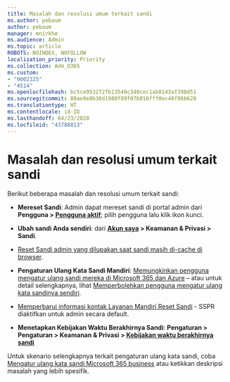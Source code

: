 ```yaml
---
title: Masalah dan resolusi umum terkait sandi
ms.author: pebaum
author: pebaum
manager: mnirkhe
ms.audience: Admin
ms.topic: article
ROBOTS: NOINDEX, NOFOLLOW
localization_priority: Priority
ms.collection: Adm_O365
ms.custom:
- "9002325"
- "4514"
ms.openlocfilehash: bc5ce953272fb13540c340cec1ab8143af398d51
ms.sourcegitcommit: 89ae9e8b36d1980f89f07b016fff0ec48f96b620
ms.translationtype: HT
ms.contentlocale: id-ID
ms.lasthandoff: 04/23/2020
ms.locfileid: "43788813"
---
```

# <a name="common-password-issues-and-resolutions"></a>Masalah dan resolusi umum terkait sandi

Berikut beberapa masalah dan resolusi umum terkait sandi:

- **Mereset Sandi**: Admin dapat mereset sandi di portal admin dari **Pengguna > [Pengguna aktif](https://portal.office.com/adminportal/home#/users)**; pilih pengguna lalu klik ikon kunci.

- **Ubah sandi Anda sendiri**:  dari  **[Akun saya](https://portal.office.com/account/#home) >  Keamanan & Privasi > Sandi**.

- [Reset Sandi admin yang dilupakan saat sandi masih di-cache di browser](https://docs.microsoft.com/microsoft-365/admin/add-users/reset-passwords?view=o365-worldwide#reset-my-office-365-tenant-admin-password).

- **Pengaturan Ulang Kata Sandi Mandiri**: [Memungkinkan pengguna mengatur ulang sandi mereka di Microsoft 365 dan Azure](https://portal.office.com/adminportal/home#/SettingsMultiPivot/:/Settings/L1/SelfServiceReset) – atau untuk detail selengkapnya, lihat [Memperbolehkan pengguna mengatur ulang kata sandinya sendiri](https://docs.microsoft.com/microsoft-365/admin/add-users/let-users-reset-passwords).

- [Memperbarui informasi kontak Layanan Mandiri Reset Sandi](https://go.microsoft.com/fwlink/?linkid=849451) - SSPR diaktifkan untuk admin secara default. 

- **Menetapkan Kebijakan Waktu Berakhirnya Sandi**: **Pengaturan > Pengaturan > Keamanan & Privasi > [Kebijakan waktu berakhirnya sandi](https://admin.microsoft.com/AdminPortal/Home#/SettingsMultiPivot/:/Settings/L1/PasswordPolicy)**

Untuk skenario selengkapnya terkait pengaturan ulang kata sandi, coba [Mengatur ulang kata sandi Microsoft 365 business](https://docs.microsoft.com/microsoft-365/admin/add-users/reset-passwords) atau ketikkan deskripsi masalah yang lebih spesifik.
